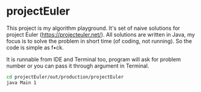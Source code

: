 # projectEuler

This project is my algorithm playground. It's set of naive solutions for project Euler (https://projecteuler.net/). All
solutions are written in Java, my focus is to solve the problem in short time (of coding, not running). So the code is
simple as f•ck.

It is runnable from IDE and Terminal too, program will ask for problem number or you can pass it through argument in
Terminal.

```bash
cd projectEuler/out/production/projectEuler
java Main 1
```